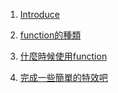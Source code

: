 1. [Introduce](introduce.md)

2. [function的種類](function-type.md)

3. [什麼時候使用function](how-to-use-function.md)

4. [完成一些簡單的特效吧](workshop.md)
